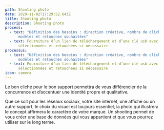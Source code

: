 ```yaml
---
path: Shooting photo
date: 2020-11-02T17:29:52.643Z
title: Shooting photo
description: Shooting photo
process:
  - text: "Définition des besoins : direction créative, nombre de clichés, lieux,
      modèles et retouches souhaitées"
  - text: Fourniture d’un lien de téléchargement et d’une clé usb avec les photos
      sélectionnées et retouchées si nécessaire
processus:
  - text: "Définition des besoins : direction créative, nombre de clichés, lieux,
      modèles et retouches souhaitées"
  - text: Fourniture d’un lien de téléchargement et d’une clé usb avec les photos
      sélectionnées et retouchées si nécessaire
icon: camera
---
```

Le bon cliché pour le bon support permettra de vous différencier de la concurrence et d’accentuer une identité propre et qualitative.

Que ce soit pour les réseaux sociaux, votre site internet, une affiche ou un autre support, le choix du visuel est toujours essentiel, la photo qui illustrera le concept affirmera le caractère de votre marque. Un shooting permet de vous créer une base de données qui vous appartient et que vous pourrez utiliser sur le long terme.